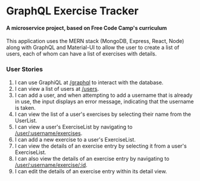 # GraphQL Exercise Tracker

#### A microservice project, based on Free Code Camp's curriculum

This application uses the MERN stack (MongoDB, Express, React, Node) along
with GraphQL and Material-UI to allow the user to create a list of users, each of whom
can have a list of exercises with details.

### User Stories

1. I can use GraphiQL at [/graphql](https://tmshkr-fcc-exercise-tracker.glitch.me/graphql?query=%7B%0A%20%20users%20%7B%0A%20%20%20%20id%0A%20%20%20%20username%0A%20%20%20%20created%0A%20%20%20%20exercises%20%7B%0A%20%20%20%20%20%20id%0A%20%20%20%20%20%20title%0A%20%20%20%20%20%20duration%0A%20%20%20%20%20%20description%0A%20%20%20%20%20%20date%0A%20%20%20%20%20%20userId%0A%20%20%20%20%20%20username%0A%20%20%20%20%7D%0A%20%20%7D%0A%7D) to interact with the database.
1. I can view a list of users at [/users](https://tmshkr-fcc-exercise-tracker.glitch.me/users).
1. I can add a user, and when attempting to add a username that is already in use, the input displays an error message, indicating that the username is taken.
1. I can view the list of a user's exercises by selecting their name from the UserList.
1. I can view a user's ExerciseList by navigating to [/user/:username/exercises](https://tmshkr-fcc-exercise-tracker.glitch.me/user/Michael/exercises).
1. I can add a new exercise to a user's ExerciseList.
1. I can view the details of an exercise entry by selecting it from a user's ExerciseList.
1. I can also view the details of an exercise entry by navigating to
[/user/:username/exercise/:id](https://tmshkr-fcc-exercise-tracker.glitch.me/user/Michael/exercise/cBEZouR8d).
1. I can edit the details of an exercise entry within its detail view.